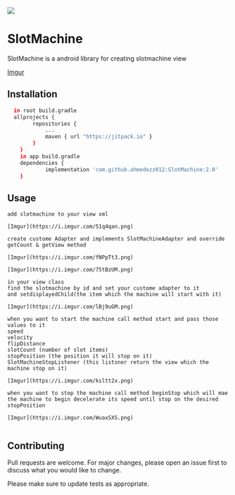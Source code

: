 [![](https://jitpack.io/v/ahmedezz012/SlotMachine.svg)](https://jitpack.io/#ahmedezz012/SlotMachine)

# SlotMachine




SlotMachine is a android library for creating slotmachine view

[Imgur](https://i.imgur.com/iWwwgPT.gifv)

## Installation


```bash
  in root build.gradle
  allprojects {
		repositories {
			...
			maven { url "https://jitpack.io" }
		}
	}
	in app build.gradle
	dependencies {
	        implementation 'com.github.ahmedezz012:SlotMachine:2.0'
	}
```

## Usage

```
add slotmachine to your view xml 

[Imgur](https://i.imgur.com/51q4qan.png)

create custome Adapter and implements SlotMachineAdapter and override getCount & getView method

[Imgur](https://i.imgur.com/fNPpTt3.png)

[Imgur](https://i.imgur.com/75tBzUM.png)

in your view class 
find the slotmachine by id and set your custome adapter to it 
and setdisplayedChild(the item which the machine will start with it)

[Imgur](https://i.imgur.com/lBj9uGM.png)

when you want to start the machine call method start and pass those values to it
speed
velocity
flipDistance
slotCount (number of slot items)
stopPosition (the position it will stop on it)
SlotMachineStopListener (this listsner return the view which the machine stop on it)

[Imgur](https://i.imgur.com/ksltt2x.png)

when you want to stop the machine call method beginStop which will mae the machine to begin decelerate its speed until stop on the desired stopPosition

[Imgur](https://i.imgur.com/WuaxSXS.png)


```

## Contributing
Pull requests are welcome. For major changes, please open an issue first to discuss what you would like to change.

Please make sure to update tests as appropriate.